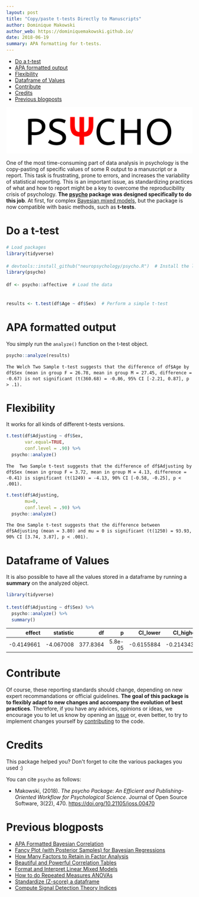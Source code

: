 ```yaml
---
layout: post
title: "Copy/paste t-tests Directly to Manuscripts"
author: Dominique Makowski
author_web: https://dominiquemakowski.github.io/
date: 2018-06-19
summary: APA formatting for t-tests.
---
```


-   [Do a t-test](#do-a-t-test)
-   [APA formatted output](#apa-formatted-output)
-   [Flexibility](#flexibility)
-   [Dataframe of Values](#dataframe-of-values)
-   [Contribute](#contribute)
-   [Credits](#credits)
-   [Previous blogposts](#previous-blogposts)

![](https://raw.githubusercontent.com/neuropsychology/psycho.R/master/vignettes/images/logo.PNG)

One of the most time-consuming part of data analysis in psychology is the copy-pasting of specific values of some R output to a manuscript or a report. This task is frustrating, prone to errors, and increases the variability of statistical reporting. This is an important issue, as standardizing practices of what and how to report might be a key to overcome the reproducibility crisis of psychology. **The [psycho](https://github.com/neuropsychology/psycho.R) package was designed specifically to do this job**. At first, for complex [Bayesian mixed models](https://cran.r-project.org/web/packages/psycho/vignettes/bayesian.html), but the package is now compatible with basic methods, such as **t-tests**.

Do a t-test
===========

``` r
# Load packages
library(tidyverse)

# devtools::install_github("neuropsychology/psycho.R")  # Install the latest psycho version
library(psycho)

df <- psycho::affective  # Load the data


results <- t.test(df$Age ~ df$Sex)  # Perform a simple t-test
```

APA formatted output
====================

You simply run the `analyze()` function on the t-test object.

``` r
psycho::analyze(results)
```

    The Welch Two Sample t-test suggests that the difference of df$Age by df$Sex (mean in group F = 26.78, mean in group M = 27.45, difference = -0.67) is not significant (t(360.68) = -0.86, 95% CI [-2.21, 0.87], p > .1).

Flexibility
===========

It works for all kinds of different t-tests versions.

``` r
t.test(df$Adjusting ~ df$Sex,
       var.equal=TRUE, 
       conf.level = .90) %>% 
  psycho::analyze()
```

    The  Two Sample t-test suggests that the difference of df$Adjusting by df$Sex (mean in group F = 3.72, mean in group M = 4.13, difference = -0.41) is significant (t(1249) = -4.13, 90% CI [-0.58, -0.25], p < .001).

``` r
t.test(df$Adjusting,
       mu=0,
       conf.level = .90) %>% 
  psycho::analyze()
```

    The One Sample t-test suggests that the difference between df$Adjusting (mean = 3.80) and mu = 0 is significant (t(1250) = 93.93, 90% CI [3.74, 3.87], p < .001).

Dataframe of Values
===================

It is also possible to have all the values stored in a dataframe by running a **summary** on the analyzed object.

``` r
library(tidyverse)

t.test(df$Adjusting ~ df$Sex) %>% 
  psycho::analyze() %>% 
  summary()
```

|      effect|  statistic|        df|        p|   CI\_lower|  CI\_higher|
|-----------:|----------:|---------:|--------:|-----------:|-----------:|
|  -0.4149661|  -4.067008|  377.8364|  5.8e-05|  -0.6155884|  -0.2143439|

Contribute
==========

Of course, these reporting standards should change, depending on new expert recommandations or official guidelines. **The goal of this package is to flexibly adapt to new changes and accompany the evolution of best practices**. Therefore, if you have any advices, opinions or ideas, we encourage you to let us know by opening an [issue](https://github.com/neuropsychology/psycho.R/issues) or, even better, to try to implement changes yourself by [contributing](https://github.com/neuropsychology/psycho.R/blob/master/.github/CONTRIBUTING.md) to the code.

Credits
=======

This package helped you? Don't forget to cite the various packages you used :)

You can cite `psycho` as follows:

-   Makowski, (2018). *The psycho Package: An Efficient and Publishing-Oriented Workflow for Psychological Science*. Journal of Open Source Software, 3(22), 470. <https://doi.org/10.21105/joss.00470>

Previous blogposts
==================

-   [APA Formatted Bayesian Correlation](https://neuropsychology.github.io/psycho.R/2018/06/11/bayesian_correlation.html)
-   [Fancy Plot (with Posterior Samples) for Bayesian Regressions](https://neuropsychology.github.io/psycho.R/2018/06/03/plot_bayesian_model.html)
-   [How Many Factors to Retain in Factor Analysis](https://neuropsychology.github.io/psycho.R/2018/05/24/n_factors.html)
-   [Beautiful and Powerful Correlation Tables](https://neuropsychology.github.io/psycho.R/2018/05/20/correlation.html)
-   [Format and Interpret Linear Mixed Models](https://neuropsychology.github.io/psycho.R/2018/05/10/interpret_mixed_models.html)
-   [How to do Repeated Measures ANOVAs](https://neuropsychology.github.io/psycho.R/2018/05/01/repeated_measure_anovas.html)
-   [Standardize (Z-score) a dataframe](https://neuropsychology.github.io/psycho.R/2018/03/29/standardize.html)
-   [Compute Signal Detection Theory Indices](https://neuropsychology.github.io/psycho.R/2018/03/29/SDT.html)
